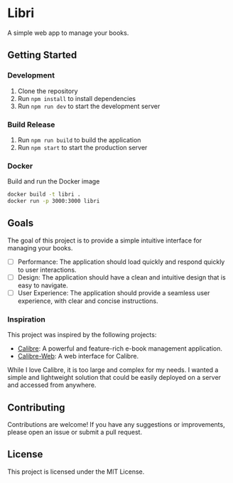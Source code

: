 # Libri

A simple web app to manage your books.

## Getting Started

### Development

1. Clone the repository
2. Run `npm install` to install dependencies
3. Run `npm run dev` to start the development server

### Build Release

1. Run `npm run build` to build the application
2. Run `npm start` to start the production server

### Docker

Build and run the Docker image

```sh
docker build -t libri .
docker run -p 3000:3000 libri
```

## Goals

The goal of this project is to provide a simple intuitive interface for managing your books.

- [ ] Performance: The application should load quickly and respond quickly to user interactions.
- [ ] Design: The application should have a clean and intuitive design that is easy to navigate.
- [ ] User Experience: The application should provide a seamless user experience, with clear and concise instructions.

### Inspiration

This project was inspired by the following projects:

- [Calibre](https://calibre-ebook.com/): A powerful and feature-rich e-book management application.
- [Calibre-Web](https://github.com/janeczku/calibre-web): A web interface for Calibre.

While I love Calibre, it is too large and complex for my needs. I wanted a simple and lightweight
solution that could be easily deployed on a server and accessed from anywhere.

## Contributing

Contributions are welcome! If you have any suggestions or improvements, please open an issue or submit a pull request.

## License

This project is licensed under the MIT License.
